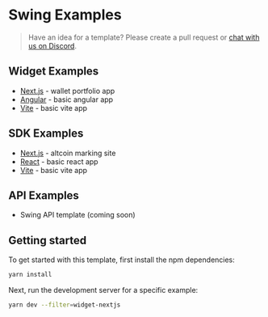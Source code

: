 # Swing Examples

> Have an idea for a template? Please create a pull request or [chat with us on Discord](https://discord.gg/swingxyz).

## Widget Examples

- [Next.js](./examples/widget/nextjs/README.md) - wallet portfolio app
- [Angular](./examples/widget/angular/README.md) - basic angular app
- [Vite](./examples/widget/vite/README.md) - basic vite app

## SDK Examples

- [Next.js](./examples/sdk/nextjs/README.md) - altcoin marking site
- [React](./examples/sdk/react/README.md) - basic react app
- [Vite](./examples/sdk/vite/README.md) - basic vite app

## API Examples

- Swing API template (coming soon)

## Getting started

To get started with this template, first install the npm dependencies:

```bash
yarn install
```

Next, run the development server for a specific example:

```bash
yarn dev --filter=widget-nextjs
```
